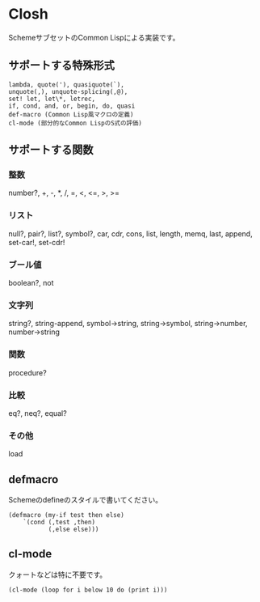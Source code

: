 # Closh
SchemeサブセットのCommon Lispによる実装です。

## サポートする特殊形式
    lambda, quote('), quasiquote(`), 
    unquote(,), unquote-splicing(,@),
    set! let, let\*, letrec,
    if, cond, and, or, begin, do, quasi
    def-macro (Common Lisp風マクロの定義)
    cl-mode (部分的なCommon LispのS式の評価)
    
## サポートする関数
### 整数
number?, +, -, *, /, =, <, <=, >, >=

### リスト
null?, pair?, list?, symbol?,
car, cdr, cons, list, length, memq, last, append,
set-car!, set-cdr!

### ブール値
boolean?, not

### 文字列
string?, string-append,
symbol->string, string->symbol, string->number, number->string

### 関数
procedure?

### 比較
eq?, neq?, equal?

### その他
load

## defmacro
Schemeのdefineのスタイルで書いてください。
```
(defmacro (my-if test then else) 
    `(cond (,test ,then) 
           (,else else)))
```

## cl-mode
クォートなどは特に不要です。
```
(cl-mode (loop for i below 10 do (print i)))
```
